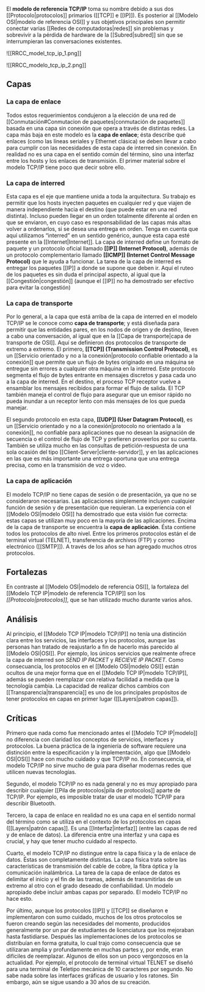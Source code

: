 El **modelo de referencia TCP/IP** toma su nombre debido a sus dos [[Protocolo|protocolos]] primarios ([[TCP]] e [[IP]]). Es posterior al [[Modelo OSI|modelo de referencia OSI]] y sus objetivos principales son permitir conectar varias [[Redes de computadoras|redes]] sin problemas y sobrevivir a la pérdida de hardware de la [[Subred|subred]] sin que se interrumpieran las conversaciones existentes.

![[RRCC_model_tcp_ip_1.png]]

![[RRCC_modelo_tcp_ip_2.png]]

## Capas
### La capa de enlace
Todos estos requerimientos condujeron a la elección de una red de [[Conmutación#Conmutacion de paquetes|conmutación de paquetes]] basada en una capa sin conexión que opera a través de distintas redes. La capa más baja en este modelo es la **capa de enlace**; ésta describe qué enlaces (como las líneas seriales y Ethernet clásica) se deben llevar a cabo para cumplir con las necesidades de esta capa de interred sin conexión. En realidad no es una capa en el sentido común del término, sino una interfaz entre los hosts y los enlaces de transmisión. El primer material sobre el modelo TCP/IP tiene poco que decir sobre ello.

### La capa de interred
Esta capa es el eje que mantiene unida a toda la arquitectura. Su trabajo es permitir que los hosts inyecten paquetes en cualquier red y que viajen de manera independiente hacia el destino (que puede estar en una red distinta). Incluso pueden llegar en un orden totalmente diferente al orden en que se enviaron, en cuyo caso es responsabilidad de las capas más altas volver a ordenarlos, si se desea una entrega en orden. Tenga en cuenta que aquí utilizamos “interred” en un sentido genérico, aunque esta capa esté presente en la [[Internet|Internet]].
La capa de interred define un formato de paquete y un protocolo oficial llamado **[[IP]] (Internet Protocol)**, además de un protocolo complementario llamado **[[ICMP]] (Internet Control Message Protocol)** que le ayuda a funcionar. La tarea de la capa de interred es entregar los paquetes [[IP]] a donde se supone que deben ir. Aquí el ruteo de los paquetes es sin duda el principal aspecto, al igual que la [[Congestión|congestión]] (aunque el [[IP]] no ha demostrado ser efectivo para evitar la congestión)

### La capa de transporte
Por lo general, a la capa que está arriba de la capa de interred en el modelo TCP/IP se le conoce como **capa de transporte**; y está diseñada para permitir que las entidades pares, en los nodos de origen y de destino, lleven a cabo una conversación, al igual que en la [[Capa de transporte|capa de transporte de OSI]]. Aquí se definieron dos protocolos de transporte de extremo a extremo. El primero, **[[TCP]] (Transmission Control Protocol)**, es un [[Servicio orientado y no a la conexión|protocolo confiable orientado a la conexión]] que permite que un flujo de bytes originado en una máquina se entregue sin errores a cualquier otra máquina en la interred. Este protocolo segmenta el flujo de bytes entrante en mensajes discretos y pasa cada uno a la capa de interred. En el destino, el proceso TCP receptor vuelve a ensamblar los mensajes recibidos para formar el flujo de salida. El TCP también maneja el control de flujo para asegurar que un emisor rápido no pueda inundar a un receptor lento con más mensajes de los que pueda manejar.

El segundo protocolo en esta capa, **[[UDP]] (User Datagram Protocol)**, es un [[Servicio orientado y no a la conexión|protocolo no orientado a la conexión]], no confiable para aplicaciones que no desean la asignación de secuencia o el control de flujo de TCP y prefieren proveerlos por su cuenta. También se utiliza mucho en las consultas de petición-respuesta de una sola ocasión del tipo [[Client-Server|cliente-servidor]], y en las aplicaciones en las que es más importante una entrega oportuna que una entrega precisa, como en la transmisión de voz o video.

### La capa de aplicación
El modelo TCP/IP no tiene capas de sesión o de presentación, ya que no se consideraron necesarias. Las aplicaciones simplemente incluyen cualquier función de sesión y de presentación que requieran. La experiencia con el [[Modelo OSI|modelo OSI]] ha demostrado que esta visión fue correcta: estas capas se utilizan muy poco en la mayoría de las aplicaciones.
Encima de la capa de transporte se encuentra la **capa de aplicación**. Ésta contiene todos los protocolos de alto nivel. Entre los primeros protocolos están el de terminal virtual (TELNET), transferencia de archivos (FTP) y correo electrónico ([[SMTP]]). A través de los años se han agregado muchos otros protocolos.

## Fortalezas
En contraste al [[Modelo OSI|modelo de referencia OSI]], la fortaleza del [[Modelo TCP IP|modelo de referencia TCP/IP]] son los *[[Protocolo|protocolos]]*, que se han utilizado mucho durante varios años.

## Análisis
Al principio, el [[Modelo TCP IP|modelo TCP/IP]] no tenía una distinción clara entre los servicios, las interfaces y los protocolos, aunque las personas han tratado de reajustarlo a fin de hacerlo más parecido al [[Modelo OSI|OSI]]. Por ejemplo, los únicos servicios que realmente ofrece la capa de interred son *SEND IP PACKET* y *RECIEVE IP PACKET*. Como consecuancia, los protocolos en el [[Modelo OSI|modelo OSI]] están ocultos de una mejor forma que en el [[Modelo TCP IP|modelo TCP/IP]], además se pueden reemplazar con relativa facilidad a medida que la tecnología cambia. La capacidad de realizar dichos cambios con [[Transparencia|transparencia]] es uno de los principales propósitos de tener protocolos en capas en primer lugar ([[Layers|patron capas]]). 

## Críticas
Primero que nada como fue mencionado antes el [[Modelo TCP IP|modelo]] no diferencia con claridad los conceptos de servicios, interfaces y protocolos. La buena práctica de la ingeniería de software requiere una distinción entre la especificación y la implementación, algo que [[Modelo OSI|OSI]] hace con mucho cuidado y que TCP/IP no. En consecuencia, el modelo TCP/IP no sirve mucho de guía para diseñar modernas redes que utilicen nuevas tecnologías.

Segundo, el modelo TCP/IP no es nada general y no es muy apropiado para describir cualquier [[Pila de protocolos|pila de protocolos]] aparte de TCP/IP. Por ejemplo, es imposible tratar de usar el modelo TCP/IP para describir Bluetooth.

Tercero, la capa de enlace en realidad no es una capa en el sentido normal del término como se utiliza en el contexto de los protocolos en capas ([[Layers|patrón capas]]. Es una [[Interfaz|interfaz]] (entre las capas de red y de enlace de datos). La diferencia entre una interfaz y una capa es crucial, y hay que tener mucho cuidado al respecto.

Cuarto, el modelo TCP/IP no distingue entre la capa física y la de enlace de datos. Éstas son completamente distintas. La capa física trata sobre las características de transmisión del cable de cobre, la fibra óptica y la comunicación inalámbrica. La tarea de la capa de enlace de datos es delimitar el inicio y el fin de las tramas, además de transmitirlas de un extremo al otro con el grado deseado de confiabilidad. Un modelo apropiado debe incluir ambas capas por separado. El modelo TCP/IP no hace esto.

Por último, aunque los protocolos [[IP]] y [[TCP]] se diseñaron e implementaron con sumo cuidado, muchos de los otros protocolos se fueron creando según las necesidades del momento, producidos generalmente por un par de estudiantes de licenciatura que los mejoraban hasta fastidiarse. Después las implementaciones de los protocolos se distribuían en forma gratuita, lo cual trajo como consecuencia que se utilizaran amplia y profundamente en muchas partes y, por ende, eran difíciles de reemplazar. Algunos de ellos son un poco vergonzosos en la actualidad. Por ejemplo, el protocolo de terminal virtual TELNET se diseñó para una terminal de Teletipo mecánica de 10 caracteres por segundo. No sabe nada sobre las interfaces gráficas de usuario y los ratones. Sin embargo, aún se sigue usando a 30 años de su creación.